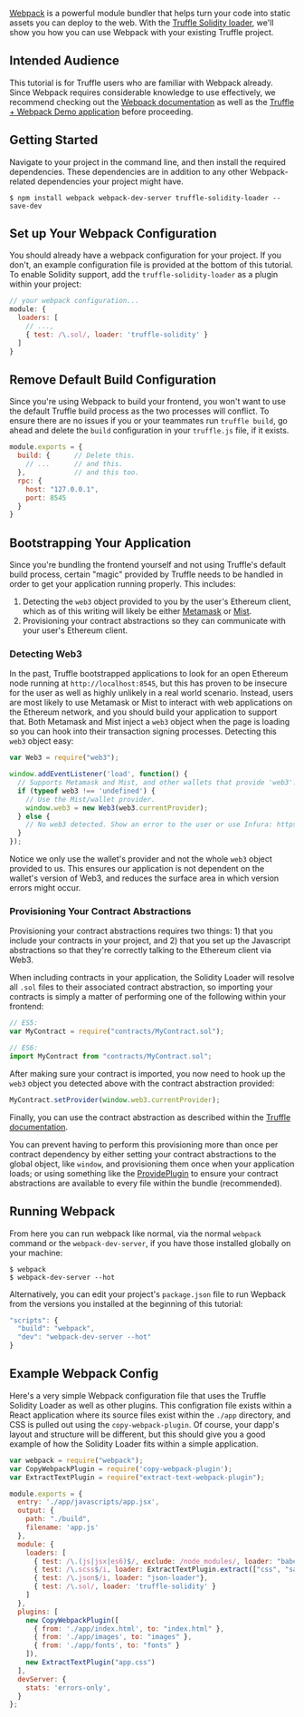 [Webpack](https://webpack.github.io/) is a powerful module bundler that helps turn your code into static assets you can deploy to the web. With the [Truffle Solidity loader](https://github.com/ConsenSys/truffle-solidity-loader), we'll show you how you can use Webpack with your existing Truffle project.

## Intended Audience

This tutorial is for Truffle users who are familiar with Webpack already. Since Webpack requires considerable knowledge to use effectively, we recommend checking out the [Webpack documentation](http://webpack.github.io/docs/) as well as the [Truffle + Webpack Demo application](https://github.com/ConsenSys/truffle-webpack-demo) before proceeding.

## Getting Started

Navigate to your project in the command line, and then install the required dependencies. These dependencies are in addition to any other Webpack-related dependencies your project might have.

```shell
$ npm install webpack webpack-dev-server truffle-solidity-loader --save-dev
```

## Set up Your Webpack Configuration

You should already have a webpack configuration for your project. If you don't, an example configuration file is provided at the bottom of this tutorial. To enable Solidity support, add the `truffle-solidity-loader` as a plugin within your project:

```javascript
// your webpack configuration...
module: {
  loaders: [
    // ...,
    { test: /\.sol/, loader: 'truffle-solidity' }
  ]
}
```

## Remove Default Build Configuration

Since you're using Webpack to build your frontend, you won't want to use the default Truffle build process as the two processes will conflict. To ensure there are no issues if you or your teammates run `truffle build`, go ahead and delete the `build` configuration in your `truffle.js` file, if it exists.

```javascript
module.exports = {
  build: {      // Delete this.
    // ...      // and this.
  },            // and this too.
  rpc: {
    host: "127.0.0.1",
    port: 8545
  }
}
```

## Bootstrapping Your Application

Since you're bundling the frontend yourself and not using Truffle's default build process, certain "magic" provided by Truffle needs to be handled in order to get your application running properly. This includes:

1. Detecting the `web3` object provided to you by the user's Ethereum client, which as of this writing will likely be either [Metamask](https://metamask.io/) or [Mist](https://github.com/ethereum/mist).
1. Provisioning your contract abstractions so they can communicate with your user's Ethereum client.

### Detecting Web3

In the past, Truffle bootstrapped applications to look for an open Ethereum node running at `http://localhost:8545`, but this has proven to be insecure for the user as well as highly unlikely in a real world scenario. Instead, users are most likely to use Metamask or Mist to interact with web applications on the Ethereum network, and you should build your application to support that. Both Metamask and Mist inject a `web3` object when the page is loading so you can hook into their transaction signing processes. Detecting this `web3` object easy:

```javascript
var Web3 = require("web3");

window.addEventListener('load', function() {
  // Supports Metamask and Mist, and other wallets that provide 'web3'.
  if (typeof web3 !== 'undefined') {
    // Use the Mist/wallet provider.
    window.web3 = new Web3(web3.currentProvider);
  } else {
    // No web3 detected. Show an error to the user or use Infura: https://infura.io/
  }
});
```

Notice we only use the wallet's provider and not the whole `web3` object provided to us. This ensures our application is not dependent on the wallet's version of Web3, and reduces the surface area in which version errors might occur.

### Provisioning Your Contract Abstractions

Provisioning your contract abstractions requires two things: 1) that you include your contracts in your project, and 2) that you set up the Javascript abstractions so that they're correctly talking to the Ethereum client via Web3.

When including contracts in your application, the Solidity Loader will resolve all `.sol` files to their associated contract abstraction, so importing your contracts is simply a matter of performing one of the following within your frontend:

```javascript
// ES5:
var MyContract = require("contracts/MyContract.sol");

// ES6:
import MyContract from "contracts/MyContract.sol";
```

After making sure your contract is imported, you now need to hook up the `web3` object you detected above with the contract abstraction provided:

```javascript
MyContract.setProvider(window.web3.currentProvider);
```

Finally, you can use the contract abstraction as described within the [Truffle documentation](/docs/getting_started/contracts).

You can prevent having to perform this provisioning more than once per contract dependency by either setting your contract abstractions to the global object, like `window`, and provisioning them once when your application loads; or using something like the [ProvidePlugin](https://webpack.github.io/docs/list-of-plugins.html#provideplugin) to ensure your contract abstractions are available to every file within the bundle (recommended).

## Running Webpack

From here you can run webpack like normal, via the normal `webpack` command or the `webpack-dev-server`, if you have those installed globally on your machine:

```shell
$ webpack
$ webpack-dev-server --hot
```

Alternatively, you can edit your project's `package.json` file to run Wepback from the versions you installed at the beginning of this tutorial:

```javascript
"scripts": {
  "build": "webpack",
  "dev": "webpack-dev-server --hot"
}
```


## Example Webpack Config

Here's a very simple Webpack configuration file that uses the Truffle Solidity Loader as well as other plugins. This configration file exists within a React application where its source files exist within the `./app` directory, and CSS is pulled out using the `copy-webpack-plugin`. Of course, your dapp's layout and structure will be different, but this should give you a good example of how the Solidity Loader fits within a simple application.

```javascript
var webpack = require("webpack");
var CopyWebpackPlugin = require('copy-webpack-plugin');
var ExtractTextPlugin = require("extract-text-webpack-plugin");

module.exports = {
  entry: './app/javascripts/app.jsx',
  output: {
    path: "./build",
    filename: 'app.js'
  },
  module: {
    loaders: [
      { test: /\.(js|jsx|es6)$/, exclude: /node_modules/, loader: "babel-loader"},
      { test: /\.scss$/i, loader: ExtractTextPlugin.extract(["css", "sass"])},
      { test: /\.json$/i, loader: "json-loader"},
      { test: /\.sol/, loader: 'truffle-solidity' }
    ]
  },
  plugins: [
    new CopyWebpackPlugin([
      { from: './app/index.html', to: "index.html" },
      { from: './app/images', to: "images" },
      { from: './app/fonts', to: "fonts" }
    ]),
    new ExtractTextPlugin("app.css")
  ],
  devServer: {
    stats: 'errors-only',
  }
};
```
